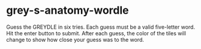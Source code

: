 # grey-s-anatomy-wordle
Guess the GREYDLE in six tries.  Each guess must be a valid five-letter word. Hit the enter button to submit.  After each guess, the color of the tiles will change to show how close your guess was to the word.
